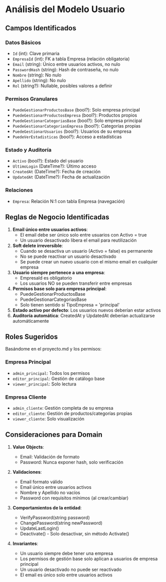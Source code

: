 # Análisis del Modelo Usuario

## Campos Identificados

### Datos Básicos
- `Id` (int): Clave primaria
- `EmpresaId` (int): FK a tabla Empresa (relación obligatoria)
- `Email` (string): Único entre usuarios activos, no nulo
- `PasswordHash` (string): Hash de contraseña, no nulo
- `Nombre` (string): No nulo
- `Apellido` (string): No nulo
- `Rol` (string?): Nullable, posibles valores a definir

### Permisos Granulares
- `PuedeGestionarProductosBase` (bool?): Solo empresa principal
- `PuedeGestionarProductosEmpresa` (bool?): Productos propios
- `PuedeGestionarCategoriasBase` (bool?): Solo empresa principal
- `PuedeGestionarCategoriasEmpresa` (bool?): Categorías propias
- `PuedeGestionarUsuarios` (bool?): Usuarios de su empresa
- `PuedeVerEstadisticas` (bool?): Acceso a estadísticas

### Estado y Auditoría
- `Activo` (bool?): Estado del usuario
- `UltimoLogin` (DateTime?): Último acceso
- `CreatedAt` (DateTime?): Fecha de creación
- `UpdatedAt` (DateTime?): Fecha de actualización

### Relaciones
- `Empresa`: Relación N:1 con tabla Empresa (navegación)

## Reglas de Negocio Identificadas

1. **Email único entre usuarios activos**: 
   - El email debe ser único solo entre usuarios con Activo = true
   - Un usuario desactivado libera el email para reutilización
2. **Soft delete irreversible**: 
   - Cuando se desactiva un usuario (Activo = false) es permanente
   - No se puede reactivar un usuario desactivado
   - Se puede crear un nuevo usuario con el mismo email en cualquier empresa
3. **Usuario siempre pertenece a una empresa**: 
   - EmpresaId es obligatorio
   - Los usuarios NO se pueden transferir entre empresas
4. **Permisos base solo para empresa principal**: 
   - PuedeGestionarProductosBase
   - PuedeGestionarCategoriasBase
   - Solo tienen sentido si TipoEmpresa = 'principal'
5. **Estado activo por defecto**: Los usuarios nuevos deberían estar activos
6. **Auditoría automática**: CreatedAt y UpdatedAt deberían actualizarse automáticamente

## Roles Sugeridos

Basándome en el proyecto.md y los permisos:

### Empresa Principal
- `admin_principal`: Todos los permisos
- `editor_principal`: Gestión de catálogo base
- `viewer_principal`: Solo lectura

### Empresa Cliente
- `admin_cliente`: Gestión completa de su empresa
- `editor_cliente`: Gestión de productos/categorías propias
- `viewer_cliente`: Solo visualización

## Consideraciones para Domain

1. **Value Objects**:
   - Email: Validación de formato
   - Password: Nunca exponer hash, solo verificación

2. **Validaciones**:
   - Email formato válido
   - Email único entre usuarios activos
   - Nombre y Apellido no vacíos
   - Password con requisitos mínimos (al crear/cambiar)

3. **Comportamientos de la entidad**:
   - VerifyPassword(string password)
   - ChangePassword(string newPassword)
   - UpdateLastLogin()
   - Deactivate() - Solo desactivar, sin método Activate()

4. **Invariantes**:
   - Un usuario siempre debe tener una empresa
   - Los permisos de gestión base solo aplican a usuarios de empresa principal
   - Un usuario desactivado no puede ser reactivado
   - El email es único solo entre usuarios activos
